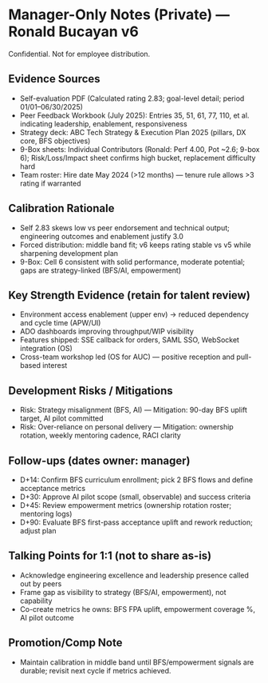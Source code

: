 # Manager-Only Notes (Private) — Ronald Bucayan v6

Confidential. Not for employee distribution.

## Evidence Sources
- Self-evaluation PDF (Calculated rating 2.83; goal-level detail; period 01/01–06/30/2025)
- Peer Feedback Workbook (July 2025): Entries 35, 51, 61, 77, 110, et al. indicating leadership, enablement, responsiveness
- Strategy deck: ABC Tech Strategy & Execution Plan 2025 (pillars, DX core, BFS objectives)
- 9-Box sheets: Individual Contributors (Ronald: Perf 4.00, Pot ~2.6; 9-box 6); Risk/Loss/Impact sheet confirms high bucket, replacement difficulty hard
- Team roster: Hire date May 2024 (>12 months) — tenure rule allows >3 rating if warranted

## Calibration Rationale
- Self 2.83 skews low vs peer endorsement and technical output; engineering outcomes and enablement justify 3.0
- Forced distribution: middle band fit; v6 keeps rating stable vs v5 while sharpening development plan
- 9-Box: Cell 6 consistent with solid performance, moderate potential; gaps are strategy-linked (BFS/AI, empowerment)

## Key Strength Evidence (retain for talent review)
- Environment access enablement (upper env) → reduced dependency and cycle time (APW/UI)
- ADO dashboards improving throughput/WIP visibility
- Features shipped: SSE callback for orders, SAML SSO, WebSocket integration (OS)
- Cross-team workshop led (OS for AUC) — positive reception and pull-based interest

## Development Risks / Mitigations
- Risk: Strategy misalignment (BFS, AI) — Mitigation: 90-day BFS uplift target, AI pilot committed
- Risk: Over-reliance on personal delivery — Mitigation: ownership rotation, weekly mentoring cadence, RACI clarity

## Follow-ups (dates owner: manager)
- D+14: Confirm BFS curriculum enrollment; pick 2 BFS flows and define acceptance metrics
- D+30: Approve AI pilot scope (small, observable) and success criteria
- D+45: Review empowerment metrics (ownership rotation roster; mentoring logs)
- D+90: Evaluate BFS first-pass acceptance uplift and rework reduction; adjust plan

## Talking Points for 1:1 (not to share as-is)
- Acknowledge engineering excellence and leadership presence called out by peers
- Frame gap as visibility to strategy (BFS/AI, empowerment), not capability
- Co-create metrics he owns: BFS FPA uplift, empowerment coverage %, AI pilot outcome

## Promotion/Comp Note
- Maintain calibration in middle band until BFS/empowerment signals are durable; revisit next cycle if metrics achieved.


